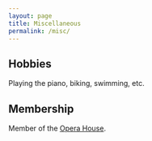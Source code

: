 ```yaml
---
layout: page
title: Miscellaneous
permalink: /misc/
---
```


## Hobbies
Playing the piano, biking, swimming, etc. <br />

## Membership
Member of the [Opera House](https://www.iqsociety.org/win/societies/opera-house/). <br />
